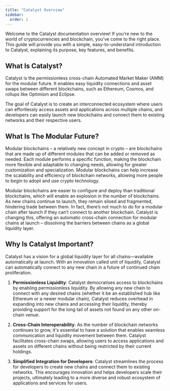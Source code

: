 ```yaml
---
title: "Catalyst Overview"
sidebar:
  order: 1
---
```


Welcome to the Catalyst documentation overview! If you're new to the world of cryptocurrencies and blockchain, you've come to the right place. This guide will provide you with a simple, easy-to-understand introduction to Catalyst, explaining its purpose, key features, and benefits.

## What Is Catalyst?

Catalyst is the permissionless cross-chain Automated Market Maker (AMM) for the modular future. It enables easy liquidity connections and asset swaps between different blockchains, such as Ethereum, Cosmos, and rollups like Optimism and Eclipse.

The goal of Catalyst is to create an interconnected ecosystem where users can effortlessly access assets and applications across multiple chains, and developers can easily launch new blockchains and connect them to existing networks and their respective users.

## What Is The Modular Future?

Modular blockchains – a relatively new concept in crypto – are blockchains that are made up of different modules that can be added or removed as needed. Each module performs a specific function, making the blockchain more flexible and adaptable to changing needs, allowing for greater customization and specialization. Modular blockchains can help increase the scalability and efficiency of blockchain networks, allowing more people to begin to adopt and use crypto technology.

Modular blockchains are easier to configure and deploy than traditional blockchains, which will enable an explosion in the number of blockchains. As new chains continue to launch, they remain siloed and fragmented, hindering trade between them. In fact, there’s not much to do for a modular chain after launch if they can’t connect to another blockchain. Catalyst is changing this, offering an automatic cross-chain connection for modular chains at launch – dissolving the barriers between chains as a global liquidity layer.

## Why Is Catalyst Important?

Catalyst has a vision for a global liquidity layer for all chains—available automatically at launch. With an innovation called unit of liquidity, Catalyst can automatically connect to any new chain in a future of continued chain proliferation.

1. **Permissionless Liquidity**: Catalyst democratises access to blockchains by enabling permissionless liquidity. By allowing any new chain to connect with any desired chains (whether it be an established hub like Ethereum or a newer modular chain), Catalyst reduces overhead in expanding into new chains and accessing their liquidity, thereby providing support for the long tail of assets not found on any other on-chain venue.

2. **Cross-Chain Interoperability**: As the number of blockchain networks continues to grow, it's essential to have a solution that enables seamless communication and liquidity movement between them. Catalyst facilitates cross-chain swaps, allowing users to access applications and assets on different chains without being restricted by their current holdings.

3. **Simplified Integration for Developers**: Catalyst streamlines the process for developers to create new chains and connect them to existing networks. This encourages innovation and helps developers scale their projects, ultimately leading to a more diverse and robust ecosystem of applications and services for users.
